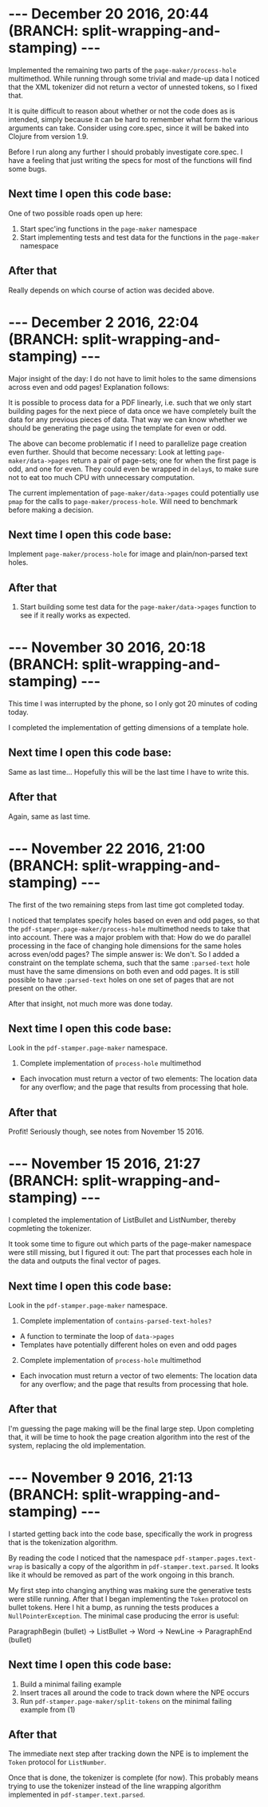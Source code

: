 # --- December 20 2016, 20:44 (BRANCH: split-wrapping-and-stamping) ---

Implemented the remaining two parts of the `page-maker/process-hole` multimethod.
While running through some trivial and made-up data I noticed that the XML
tokenizer did not return a vector of unnested tokens, so I fixed that.

It is quite difficult to reason about whether or not the code does as is intended,
simply because it can be hard to remember what form the various arguments can take.
Consider using core.spec, since it will be baked into Clojure from version 1.9.

Before I run along any further I should probably investigate core.spec. I have a
feeling that just writing the specs for most of the functions will find some bugs.

## Next time I open this code base:

One of two possible roads open up here:

1. Start spec'ing functions in the `page-maker` namespace
2. Start implementing tests and test data for the functions in the `page-maker`
   namespace

## After that

Really depends on which course of action was decided above.


# --- December 2 2016, 22:04 (BRANCH: split-wrapping-and-stamping) ---

Major insight of the day: I do not have to limit holes to the same dimensions
across even and odd pages! Explanation follows:

It is possible to process data for a PDF linearly, i.e. such that we only start
building pages for the next piece of data once we have completely built the data
for any previous pieces of data. That way we can know whether we should be generating
the page using the template for even or odd.

The above can become problematic if I need to parallelize page creation even
further. Should that become necessary: Look at letting `page-maker/data->pages`
return a pair of page-sets; one for when the first page is odd, and one for even.
They could even be wrapped in `delay`s, to make sure not to eat too much CPU with
unnecessary computation.

The current implementation of `page-maker/data->pages` could potentially use `pmap`
for the calls to `page-maker/process-hole`. Will need to benchmark before making
a decision.

## Next time I open this code base:

Implement `page-maker/process-hole` for image and plain/non-parsed text holes.

## After that

1. Start building some test data for the `page-maker/data->pages` function to see
   if it really works as expected.


# --- November 30 2016, 20:18 (BRANCH: split-wrapping-and-stamping) ---

This time I was interrupted by the phone, so I only got 20 minutes of coding today.

I completed the implementation of getting dimensions of a template hole.

## Next time I open this code base:

Same as last time... Hopefully this will be the last time I have to write this.

## After that

Again, same as last time.


# --- November 22 2016, 21:00 (BRANCH: split-wrapping-and-stamping) ---

The first of the two remaining steps from last time got completed today.

I noticed that templates specify holes based on even and odd pages, so that the
`pdf-stamper.page-maker/process-hole` multimethod needs to take that into account.
There was a major problem with that: How do we do parallel processing in the face
of changing hole dimensions for the same holes across even/odd pages? The simple
answer is: We don't. So I added a constraint on the template schema, such that
the same `:parsed-text` hole must have the same dimensions on both even and odd
pages. It is still possible to have `:parsed-text` holes on one set of pages that
are not present on the other.

After that insight, not much more was done today.

## Next time I open this code base:

Look in the `pdf-stamper.page-maker` namespace.

1. Complete implementation of `process-hole` multimethod
  - Each invocation must return a vector of two elements: The location data for
    any overflow; and the page that results from processing that hole.

## After that

Profit! Seriously though, see notes from November 15 2016.


# --- November 15 2016, 21:27 (BRANCH: split-wrapping-and-stamping) ---

I completed the implementation of ListBullet and ListNumber, thereby copmleting
the tokenizer.

It took some time to figure out which parts of the page-maker namespace were still
missing, but I figured it out: The part that processes each hole in the data and
outputs the final vector of pages.

## Next time I open this code base:

Look in the `pdf-stamper.page-maker` namespace.

1. Complete implementation of `contains-parsed-text-holes?`
  - A function to terminate the loop of `data->pages`
  - Templates have potentially different holes on even and odd pages
2. Complete implementation of `process-hole` multimethod
  - Each invocation must return a vector of two elements: The location data for
    any overflow; and the page that results from processing that hole.

## After that

I'm guessing the page making will be the final large step. Upon completing that,
it will be time to hook the page creation algorithm into the rest of the system,
replacing the old implementation.


# --- November 9 2016, 21:13 (BRANCH: split-wrapping-and-stamping) ---

I started getting back into the code base, specifically the work in progress that
is the tokenization algorithm.

By reading the code I noticed that the namespace `pdf-stamper.pages.text-wrap` is
basically a copy of the algorithm in `pdf-stamper.text.parsed`. It looks like it
whould be removed as part of the work ongoing in this branch.

My first step into changing anything was making sure the generative tests were
stille running. After that I began implementing the `Token` protocol on bullet
tokens. Here I hit a bump, as running the tests produces a `NullPointerException`.
The minimal case producing the error is useful:

ParagraphBegin (bullet) -> ListBullet -> Word -> NewLine -> ParagraphEnd (bullet)

## Next time I open this code base:

1. Build a minimal failing example
2. Insert traces all around the code to track down where the NPE occurs
3. Run `pdf-stamper.page-maker/split-tokens` on the minimal failing example from (1)

## After that

The immediate next step after tracking down the NPE is to implement the `Token`
protocol for `ListNumber`.

Once that is done, the tokenizer is complete (for now). This probably means trying
to use the tokenizer instead of the line wrapping algorithm implemented in
 `pdf-stamper.text.parsed`.

